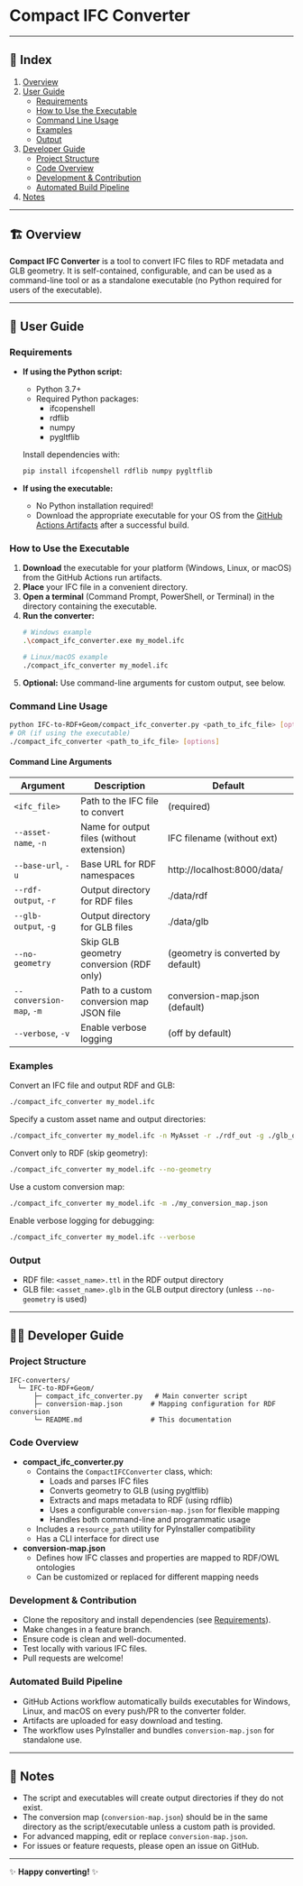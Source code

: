 # Compact IFC Converter

---

## 📑 Index
1. [Overview](#overview)
2. [User Guide](#user-guide)
    - [Requirements](#requirements)
    - [How to Use the Executable](#how-to-use-the-executable)
    - [Command Line Usage](#command-line-usage)
    - [Examples](#examples)
    - [Output](#output)
3. [Developer Guide](#developer-guide)
    - [Project Structure](#project-structure)
    - [Code Overview](#code-overview)
    - [Development & Contribution](#development--contribution)
    - [Automated Build Pipeline](#automated-build-pipeline)
4. [Notes](#notes)

---

## 🏗️ Overview

**Compact IFC Converter** is a tool to convert IFC files to RDF metadata and GLB geometry. It is self-contained, configurable, and can be used as a command-line tool or as a standalone executable (no Python required for users of the executable).

---

## 👤 User Guide

### Requirements

- **If using the Python script:**
  - Python 3.7+
  - Required Python packages:
    - ifcopenshell
    - rdflib
    - numpy
    - pygltflib

  Install dependencies with:
  ```sh
  pip install ifcopenshell rdflib numpy pygltflib
  ```

- **If using the executable:**
  - No Python installation required!
  - Download the appropriate executable for your OS from the [GitHub Actions Artifacts](../../actions) after a successful build.

### How to Use the Executable

1. **Download** the executable for your platform (Windows, Linux, or macOS) from the GitHub Actions run artifacts.
2. **Place** your IFC file in a convenient directory.
3. **Open a terminal** (Command Prompt, PowerShell, or Terminal) in the directory containing the executable.
4. **Run the converter:**
   ```sh
   # Windows example
   .\compact_ifc_converter.exe my_model.ifc

   # Linux/macOS example
   ./compact_ifc_converter my_model.ifc
   ```
5. **Optional:** Use command-line arguments for custom output, see below.

### Command Line Usage

```sh
python IFC-to-RDF+Geom/compact_ifc_converter.py <path_to_ifc_file> [options]
# OR (if using the executable)
./compact_ifc_converter <path_to_ifc_file> [options]
```

#### Command Line Arguments

| Argument                | Description                                                      | Default                        |
|-------------------------|------------------------------------------------------------------|--------------------------------|
| `<ifc_file>`            | Path to the IFC file to convert                                  | (required)                     |
| `--asset-name`, `-n`    | Name for output files (without extension)                        | IFC filename (without ext)     |
| `--base-url`, `-u`      | Base URL for RDF namespaces                                      | http://localhost:8000/data/    |
| `--rdf-output`, `-r`    | Output directory for RDF files                                   | ./data/rdf                     |
| `--glb-output`, `-g`    | Output directory for GLB files                                   | ./data/glb                     |
| `--no-geometry`         | Skip GLB geometry conversion (RDF only)                          | (geometry is converted by default) |
| `--conversion-map`, `-m`| Path to a custom conversion map JSON file                        | conversion-map.json (default)  |
| `--verbose`, `-v`       | Enable verbose logging                                           | (off by default)               |

### Examples

Convert an IFC file and output RDF and GLB:
```sh
./compact_ifc_converter my_model.ifc
```

Specify a custom asset name and output directories:
```sh
./compact_ifc_converter my_model.ifc -n MyAsset -r ./rdf_out -g ./glb_out
```

Convert only to RDF (skip geometry):
```sh
./compact_ifc_converter my_model.ifc --no-geometry
```

Use a custom conversion map:
```sh
./compact_ifc_converter my_model.ifc -m ./my_conversion_map.json
```

Enable verbose logging for debugging:
```sh
./compact_ifc_converter my_model.ifc --verbose
```

### Output
- RDF file: `<asset_name>.ttl` in the RDF output directory
- GLB file: `<asset_name>.glb` in the GLB output directory (unless `--no-geometry` is used)

---

## 👩‍💻 Developer Guide

### Project Structure
```
IFC-converters/
  └─ IFC-to-RDF+Geom/
      ├─ compact_ifc_converter.py   # Main converter script
      ├─ conversion-map.json       # Mapping configuration for RDF conversion
      └─ README.md                 # This documentation
```

### Code Overview
- **compact_ifc_converter.py**
  - Contains the `CompactIFCConverter` class, which:
    - Loads and parses IFC files
    - Converts geometry to GLB (using pygltflib)
    - Extracts and maps metadata to RDF (using rdflib)
    - Uses a configurable `conversion-map.json` for flexible mapping
    - Handles both command-line and programmatic usage
  - Includes a `resource_path` utility for PyInstaller compatibility
  - Has a CLI interface for direct use
- **conversion-map.json**
  - Defines how IFC classes and properties are mapped to RDF/OWL ontologies
  - Can be customized or replaced for different mapping needs

### Development & Contribution
- Clone the repository and install dependencies (see [Requirements](#requirements)).
- Make changes in a feature branch.
- Ensure code is clean and well-documented.
- Test locally with various IFC files.
- Pull requests are welcome!

### Automated Build Pipeline
- GitHub Actions workflow automatically builds executables for Windows, Linux, and macOS on every push/PR to the converter folder.
- Artifacts are uploaded for easy download and testing.
- The workflow uses PyInstaller and bundles `conversion-map.json` for standalone use.

---

## 📝 Notes
- The script and executables will create output directories if they do not exist.
- The conversion map (`conversion-map.json`) should be in the same directory as the script/executable unless a custom path is provided.
- For advanced mapping, edit or replace `conversion-map.json`.
- For issues or feature requests, please open an issue on GitHub.

---

✨ **Happy converting!** ✨